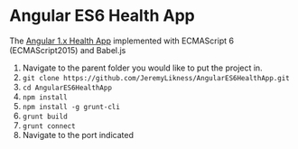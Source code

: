 # Angular ES6 Health App

The [Angular 1.x Health App](https://github.com/JeremyLikness/AngularHealthApp) implemented with ECMAScript 6 (ECMAScript2015) and Babel.js

1. Navigate to the parent folder you would like to put the project in. 
2. `git clone https://github.com/JeremyLikness/AngularES6HealthApp.git`
3. `cd AngularES6HealthApp`
4. `npm install`
5. `npm install -g grunt-cli`
6. `grunt build`
7. `grunt connect`
8. Navigate to the port indicated
